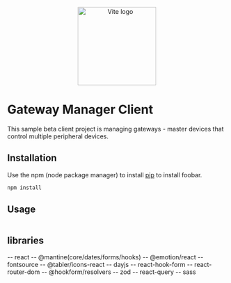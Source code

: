 <p align="center">
  <a href="https://vitejs.dev" target="_blank" rel="noopener noreferrer">
    <img width="180" src="https://vitejs.dev/logo.svg" alt="Vite logo">
  </a>
</p>


# Gateway Manager Client

This sample beta client project is managing gateways - master devices that control multiple peripheral devices. 

## Installation

Use the npm (node package manager) to install [pip](https://pip.pypa.io/en/stable/) to install foobar.

```bash
npm install
```

## Usage

```npm run dev
```

## libraries
--  react
--  @mantine(core/dates/forms/hooks)
--  @emotion/react
--  fontsource
--  @tabler/icons-react
--  dayjs
--  react-hook-form
--  react-router-dom
--  @hookform/resolvers
--  zod
--  react-query
--  sass
